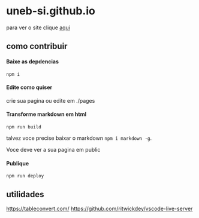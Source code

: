 # uneb-si.github.io

para ver o site clique [aqui](https://uneb-si.github.io/)


## como contribuir
#### Baixe as depdencias
```
npm i
```

#### Edite como quiser
crie sua pagina ou edite em ./pages

#### Transforme markdown em html
```
npm run build
```
talvez voce precise baixar o markdown `npm i markdown -g`.

Voce deve ver a sua pagina em public

#### Publique
```
npm run deploy
```


## utilidades
https://tableconvert.com/
https://github.com/ritwickdey/vscode-live-server

